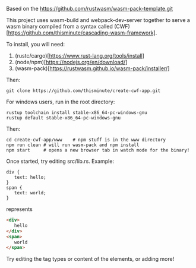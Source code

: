 Based on the https://github.com/rustwasm/wasm-pack-template.git

This project uses wasm-build and webpack-dev-server together to serve a wasm binary compiled from a syntax called (CWF)[https://github.com/thisminute/cascading-wasm-framework].

To install, you will need:
1. (rustc/cargo)[https://www.rust-lang.org/tools/install]
1. (node/npm)[https://nodejs.org/en/download/]
1. (wasm-pack)[https://rustwasm.github.io/wasm-pack/installer/]

Then:
```
git clone https://github.com/thisminute/create-cwf-app.git

```

For windows users, run in the root directory:
```
rustup toolchain install stable-x86_64-pc-windows-gnu
rustup default stable-x86_64-pc-windows-gnu
```

Then:
```
cd create-cwf-app/www    # npm stuff is in the www directory
npm run clean # will run wasm-pack and npm install
npm start     # opens a new browser tab in watch mode for the binary!
```

Once started, try editing src/lib.rs. Example:

```cwf
div {
   text: hello;
}
span {
   text: world;
}
```
represents
```html
<div>
   hello
</div>
<span>
   world
</span>
```

Try editing the tag types or content of the elements, or adding more!
